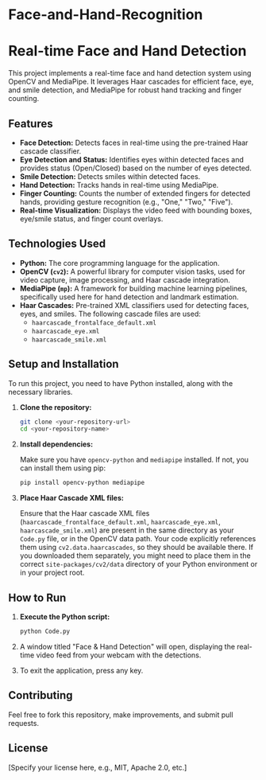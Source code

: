 # Face-and-Hand-Recognition

# Real-time Face and Hand Detection

This project implements a real-time face and hand detection system using OpenCV and MediaPipe. It leverages Haar cascades for efficient face, eye, and smile detection, and MediaPipe for robust hand tracking and finger counting.

## Features

* **Face Detection:** Detects faces in real-time using the pre-trained Haar cascade classifier.
* **Eye Detection and Status:** Identifies eyes within detected faces and provides status (Open/Closed) based on the number of eyes detected.
* **Smile Detection:** Detects smiles within detected faces.
* **Hand Detection:** Tracks hands in real-time using MediaPipe.
* **Finger Counting:** Counts the number of extended fingers for detected hands, providing gesture recognition (e.g., "One," "Two," "Five").
* **Real-time Visualization:** Displays the video feed with bounding boxes, eye/smile status, and finger count overlays.

## Technologies Used

* **Python:** The core programming language for the application.
* **OpenCV (`cv2`):** A powerful library for computer vision tasks, used for video capture, image processing, and Haar cascade integration.
* **MediaPipe (`mp`):** A framework for building machine learning pipelines, specifically used here for hand detection and landmark estimation.
* **Haar Cascades:** Pre-trained XML classifiers used for detecting faces, eyes, and smiles. The following cascade files are used:
    * `haarcascade_frontalface_default.xml`
    * `haarcascade_eye.xml`
    * `haarcascade_smile.xml`

## Setup and Installation

To run this project, you need to have Python installed, along with the necessary libraries.

1.  **Clone the repository:**

    ```bash
    git clone <your-repository-url>
    cd <your-repository-name>
    ```

2.  **Install dependencies:**

    Make sure you have `opencv-python` and `mediapipe` installed. If not, you can install them using pip:

    ```bash
    pip install opencv-python mediapipe
    ```

3.  **Place Haar Cascade XML files:**

    Ensure that the Haar cascade XML files (`haarcascade_frontalface_default.xml`, `haarcascade_eye.xml`, `haarcascade_smile.xml`) are present in the same directory as your `Code.py` file, or in the OpenCV data path. Your code explicitly references them using `cv2.data.haarcascades`, so they should be available there. If you downloaded them separately, you might need to place them in the correct `site-packages/cv2/data` directory of your Python environment or in your project root.

## How to Run

1.  **Execute the Python script:**

    ```bash
    python Code.py
    ```

2.  A window titled "Face & Hand Detection" will open, displaying the real-time video feed from your webcam with the detections.

3.  To exit the application, press any key.

## Contributing

Feel free to fork this repository, make improvements, and submit pull requests.

## License

[Specify your license here, e.g., MIT, Apache 2.0, etc.]
